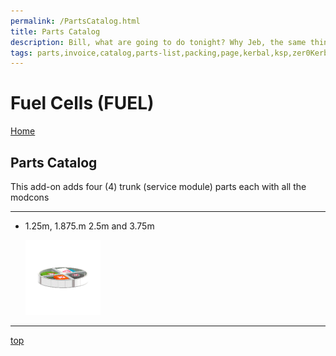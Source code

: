 ```yaml
---
permalink: /PartsCatalog.html
title: Parts Catalog
description: Bill, what are going to do tonight? Why Jeb, the same thing we do every night, Take over the world!
tags: parts,invoice,catalog,parts-list,packing,page,kerbal,ksp,zer0Kerbal,zedK
---
```

<!-- PartsCatalog.md v1.1.4.1
Fuel Cells (FUEL)
created: 01 Feb 2022
updated: 01 Oct 2022 -->

<script src="https://kit.fontawesome.com/0ea5493613.js" crossorigin="anonymous"></script>
<i class="fa-solid fa-explosion fa-beat-fade fa-3x" style="--fa-beat-fade-opacity: 0.1; --fa-beat-fade-scale: 1.25;color: #FF7E03" ></i>

# Fuel Cells (FUEL)

[Home](./index.md)

## Parts Catalog

This add-on adds four (4) trunk (service module) parts each with all the modcons

---

* 1.25m, 1.875.m 2.5m and 3.75m

  <img src="https://raw.githubusercontent.com/zer0Kerbal/FuelCells/master/docs/thumbs/HB.Sensor.Module.1_icon.png" alt="Sensor Module" width="25%" height="25%" />

---

[top](#parts-catalog)

<!-- this file CC BY-ND 4.0 by zer0Kerbal -->